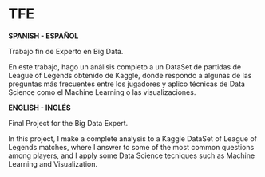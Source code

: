 ﻿# TFE
 
**SPANISH - ESPAÑOL**

Trabajo fin de Experto en Big Data.

En este trabajo, hago un análisis completo a un DataSet de partidas de League of Legends obtenido de Kaggle, donde respondo a algunas de las preguntas más frecuentes entre los jugadores y aplico técnicas de Data Science como el Machine Learning o las visualizaciones.

**ENGLISH - INGLÉS**

Final Project for the Big Data Expert.

In this project, I make a complete analysis to a Kaggle DataSet of League of Legends matches, where I answer to some of the most common questions among players, and I apply some Data Science tecniques such as Machine Learning and Visualization.
